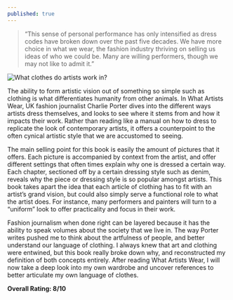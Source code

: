 ```yaml
---
published: true
---
```

> “This sense of personal performance has only intensified as dress codes have broken down over the past five decades. We have more choice in what we wear, the fashion industry thriving on selling us ideas of who we could be. Many are willing performers, though we may not like to admit it.”

![What clothes do artists work in?](https://image-cdn.hypb.st/https%3A%2F%2Fhypebeast.com%2Fimage%2F2021%2F05%2Fcharlie-porter-what-artists-wear-1.jpg?q=90&w=1400&cbr=1&fit=max)

The ability to form artistic vision out of something so simple such as clothing is what differentiates humanity from other animals. In What Artists Wear, UK fashion journalist Charlie Porter dives into the different ways artists dress themselves, and looks to see where it stems from and how it impacts their work. Rather than reading like a manual on how to dress to replicate the look of contemporary artists, it offers a counterpoint to the often cynical artistic style that we are accustomed to seeing.

The main selling point for this book is easily the amount of pictures that it offers. Each picture is accompanied by context from the artist, and offer different settings that often times explain why one is dressed a certain way. Each chapter, sectioned off by a certain dressing style such as denim, reveals why the piece or dressing style is so popular amongst artists. This book takes apart the idea that each article of clothing has to fit with an artist’s grand vision, but could also simply serve a functional role to what the artist does. For instance, many performers and painters will turn to a “uniform” look to offer practicality and focus in their work.

Fashion journalism when done right can be layered because it has the ability to speak volumes about the society that we live in. The way Porter writes pushed me to think about the artfulness of people, and better understand our language of clothing. I always knew that art and clothing were entwined, but this book really broke down why, and reconstructed my definition of both concepts entirely. After reading What Artists Wear, I will now take a deep look into my own wardrobe and uncover references to better articulate my own language of clothes.

**Overall Rating: 8/10**
